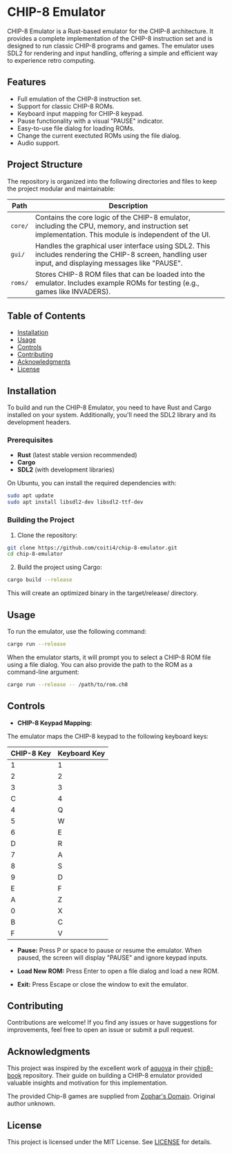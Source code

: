 # CHIP-8 Emulator

CHIP-8 Emulator is a Rust-based emulator for the CHIP-8 architecture. It provides a complete implementation of the CHIP-8 instruction set and is designed to run classic CHIP-8 programs and games. The emulator uses SDL2 for rendering and input handling, offering a simple and efficient way to experience retro computing.

## Features

   - Full emulation of the CHIP-8 instruction set.
   - Support for classic CHIP-8 ROMs.
   - Keyboard input mapping for CHIP-8 keypad.
   - Pause functionality with a visual "PAUSE" indicator.
   - Easy-to-use file dialog for loading ROMs.
   - Change the current exectuted ROMs using the file dialog.
   - Audio support.

## Project Structure

The repository is organized into the following directories and files to keep the project modular and maintainable:

| Path         | Description                        |
|--------------|------------------------------------|
| `core/`      | Contains the core logic of the CHIP-8 emulator, including the CPU, memory, and instruction set implementation. This module is independent of the UI. |
| `gui/`       | Handles the graphical user interface using SDL2. This includes rendering the CHIP-8 screen, handling user input, and displaying messages like "PAUSE". |
| `roms/`      | Stores CHIP-8 ROM files that can be loaded into the emulator. Includes example ROMs for testing (e.g., games like INVADERS). |

## Table of Contents

- [Installation](#installation)
- [Usage](#usage)
- [Controls](#controls)
- [Contributing](#contributing)
- [Acknowledgments](#acknowledgments)
- [License](#license)

## Installation

To build and run the CHIP-8 Emulator, you need to have Rust and Cargo installed on your system. Additionally, you'll need the SDL2 library and its development headers.

### Prerequisites

 - **Rust** (latest stable version recommended)
 - **Cargo**
 - **SDL2** (with development libraries)

On Ubuntu, you can install the required dependencies with:

```bash
sudo apt update
sudo apt install libsdl2-dev libsdl2-ttf-dev
```

### Building the Project

1. Clone the repository:

```bash
git clone https://github.com/coiti4/chip-8-emulator.git
cd chip-8-emulator
```
2. Build the project using Cargo:

```bash
cargo build --release
```

This will create an optimized binary in the target/release/ directory.

## Usage

To run the emulator, use the following command:
```bash
cargo run --release
```

When the emulator starts, it will prompt you to select a CHIP-8 ROM file using a file dialog. You can also provide the path to the ROM as a command-line argument:

```bash
cargo run --release -- /path/to/rom.ch8
```

## Controls

- **CHIP-8 Keypad Mapping:**

The emulator maps the CHIP-8 keypad to the following keyboard keys:

| CHIP-8 Key | Keyboard Key |
|------------|--------------|
| 1          | 1            |
| 2          | 2            |
| 3          | 3            |
| C          | 4            |
| 4          | Q            |
| 5          | W            |
| 6          | E            |
| D          | R            |
| 7          | A            |
| 8          | S            |
| 9          | D            |
| E          | F            |
| A          | Z            |
| 0          | X            |
| B          | C            |
| F          | V            |

- **Pause:** Press P or space to pause or resume the emulator. When paused, the screen will display "PAUSE" and ignore keypad inputs.

- **Load New ROM:** Press Enter to open a file dialog and load a new ROM.

- **Exit:** Press Escape or close the window to exit the emulator.

## Contributing

Contributions are welcome! If you find any issues or have suggestions for improvements, feel free to open an issue or submit a pull request.

## Acknowledgments

This project was inspired by the excellent work of [aquova](https://github.com/aquova) in their [chip8-book](https://github.com/aquova/chip8-book) repository. Their guide on building a CHIP-8 emulator provided valuable insights and motivation for this implementation.

The provided Chip-8 games are supplied from [Zophar's Domain](https://www.zophar.net/pdroms/chip8/chip-8-games-pack.html). Original author unknown.

## License

This project is licensed under the MIT License. See [LICENSE](LICENSE) for details.
